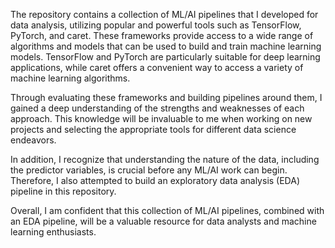 The repository contains a collection of ML/AI pipelines that I developed for data analysis, utilizing popular and powerful tools such as TensorFlow, PyTorch, and caret. These frameworks provide access to a wide range of algorithms and models that can be used to build and train machine learning models. TensorFlow and PyTorch are particularly suitable for deep learning applications, while caret offers a convenient way to access a variety of machine learning algorithms.

Through evaluating these frameworks and building pipelines around them, I gained a deep understanding of the strengths and weaknesses of each approach. This knowledge will be invaluable to me when working on new projects and selecting the appropriate tools for different data science endeavors.

In addition, I recognize that understanding the nature of the data, including the predictor variables, is crucial before any ML/AI work can begin. Therefore, I also attempted to build an exploratory data analysis (EDA) pipeline in this repository.

Overall, I am confident that this collection of ML/AI pipelines, combined with an EDA pipeline, will be a valuable resource for data analysts and machine learning enthusiasts.
